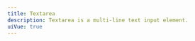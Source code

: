 ```yaml
---
title: Textarea
description: Textarea is a multi-line text input element.
uiVue: true
---
```


<code-editor resource-folder="textarea" resource-name="states" class="mb-lg"></code-editor>
<code-editor resource-folder="textarea" resource-name="floating-label" class="mb-lg"></code-editor>
<code-editor resource-folder="textarea" resource-name="resizable" class="mb-lg"></code-editor>
<code-editor resource-folder="textarea" resource-name="limit" class="mb-lg"></code-editor>
<code-editor resource-folder="textarea" resource-name="icons"></code-editor>